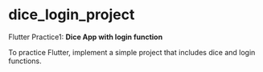 # dice_login_project
Flutter Practice1: **Dice App with login function**

To practice Flutter, implement a simple project that includes dice and login functions.
